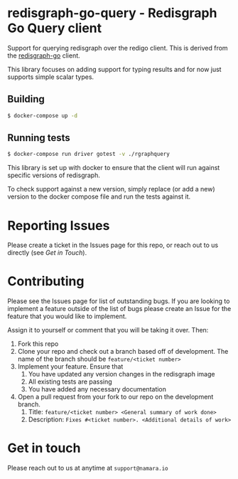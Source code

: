 # redisgraph-go-query - Redisgraph Go Query client

Support for querying redisgraph over the redigo client. This is derived from the [redisgraph-go](https://github.com/RedisGraph/redisgraph-go) client.

This library focuses on adding support for typing results and for now just supports simple scalar types.

## Building

```bash
$ docker-compose up -d
```

## Running tests

```bash
$ docker-compose run driver gotest -v ./rgraphquery
```

This library is set up with docker to ensure that the client will run against specific versions of redisgraph.

To check support against a new version, simply replace (or add a new) version to the docker compose file and run the tests against it.


# Reporting Issues

Please create a ticket in the Issues page for this repo, or reach out to us directly (see *Get in Touch*). 

# Contributing

Please see the Issues page for list of outstanding bugs. If you are looking to implement a feature outside of the list of bugs
please create an Issue for the feature that you would like to implement.

Assign it to yourself or comment that you will be taking it over. Then:

1. Fork this repo
2. Clone your repo and check out a branch based off of development. The name of the branch should be `feature/<ticket number>`
3. Implement your feature. Ensure that
    1. You have updated any version changes in the redisgraph image
    2. All existing tests are passing 
    3. You have added any necessary documentation
4. Open a pull request from your fork to our repo on the development branch. 
    1. Title: `feature/<ticket number> <General summary of work done>`
    2. Description: `Fixes #<ticket number>. <Additional details of work>`

# Get in touch

Please reach out to us at anytime at `support@namara.io`